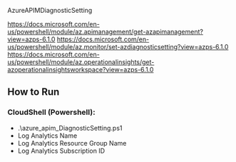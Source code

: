 AzureAPIMDiagnosticSetting

https://docs.microsoft.com/en-us/powershell/module/az.apimanagement/get-azapimanagement?view=azps-6.1.0
https://docs.microsoft.com/en-us/powershell/module/az.monitor/set-azdiagnosticsetting?view=azps-6.1.0
https://docs.microsoft.com/en-us/powershell/module/az.operationalinsights/get-azoperationalinsightsworkspace?view=azps-6.1.0

## How to Run

### CloudShell (Powershell):
* .\azure_apim_DiagnosticSetting.ps1
* Log Analytics Name
* Log Analytics Resource Group Name
* Log Analytics Subscription ID